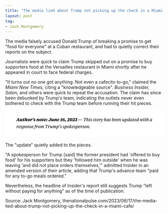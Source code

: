 ```yaml
---
title: "The media lied about Trump not picking up the check in a Miami cafe"
layout: post
tag:
- Jack Montgomery
---
```


The media falsely accused Donald Trump of breaking a promise to get "food for everyone" at a Cuban restaurant, and had to quietly correct their reports on the subject.

Journalists were quick to claim Trump skipped out on a promise to buy supporters food at the Versailles restaurant in Miami shortly after he appeared in court to face federal charges.

"It turns out no one got anything. Not even a cafecito to-go," claimed the *Miami New Times,* citing a "knowledgeable source". *Business Insider, Salon,* and others were quick to repeat the accusation. The claim has since been debunked by Trump's team, indicating the outlets never even bothered to check with the Trump team before running their hit pieces.

![Insider's Report update](/assets/2023-06-17-update.png "Insider's Report update")

The "update" quietly added to the pieces.

"A spokesperson for Trump [said] the former president had 'offered to buy food' for his supporters but they 'followed him outside' when he was leaving 'and did not place orders themselves,'" admitted Insider in an amended version of their article, adding that Trump's advance team "paid for any to-go meals ordered."

Nevertheless, the headline of Insider's report still suggests Trump "left without paying for anything" as of the time of publication.

Source: Jack Montgomery, thenationalpulse.com/2023/06/17/the-media-lied-about-trump-not-picking-up-the-check-in-a-miami-cafe/
